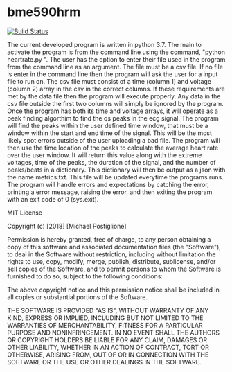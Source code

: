 # bme590hrm

[![Build Status](https://travis-ci.com/mjp59/bme590hrm.svg?branch=master)](https://travis-ci.com/mjp59/bme590hrm)


The current developed program is written in python 3.7. The main to activate the program is from the command line using the command, "python heartrate.py <filename>". The user has the option to enter their file used in the program from the command line as an argument. The file must be a csv file. If no file is enter in the command line then the program will ask the user for a input file to run on. The csv file must consist of a time (column 1) and voltage (column 2) array in the csv in the correct columns. If these requirements are met by the data file then the program will execute properly. Any data in the csv file outside the first two columns will simply be ignored by the program. 
	Once the program has both its time and voltage arrays, it will operate as a peak finding algorthim to find the qs peaks in the ecg signal. The program will find the peaks within the user defined time window, that must be a window within the start and end time of the signal. This will be the most likely spot errors outside of the user uploading a bad file. 
		The program will then use the time location of the peaks to calculate the average heart rate over the user window. It will return this value along with the extreme voltages, time of the peaks, the duration of the signal, and the number of peaks/beats in a dictionary. This dictionary will then be output as a json with the name metrics.txt. This file will be updated everytime the programs runs. 
		The program will handle errors and expectations by catching the error, printing a error message, raising the error, and then exiting the program with an exit code of 0 (sys.exit).
		
MIT License

Copyright (c) [2018] [Michael Postiglione]

Permission is hereby granted, free of charge, to any person obtaining a copy
of this software and associated documentation files (the "Software"), to deal
in the Software without restriction, including without limitation the rights
to use, copy, modify, merge, publish, distribute, sublicense, and/or sell
copies of the Software, and to permit persons to whom the Software is
furnished to do so, subject to the following conditions:

The above copyright notice and this permission notice shall be included in all
copies or substantial portions of the Software.

THE SOFTWARE IS PROVIDED "AS IS", WITHOUT WARRANTY OF ANY KIND, EXPRESS OR
IMPLIED, INCLUDING BUT NOT LIMITED TO THE WARRANTIES OF MERCHANTABILITY,
FITNESS FOR A PARTICULAR PURPOSE AND NONINFRINGEMENT. IN NO EVENT SHALL THE
AUTHORS OR COPYRIGHT HOLDERS BE LIABLE FOR ANY CLAIM, DAMAGES OR OTHER
LIABILITY, WHETHER IN AN ACTION OF CONTRACT, TORT OR OTHERWISE, ARISING FROM,
OUT OF OR IN CONNECTION WITH THE SOFTWARE OR THE USE OR OTHER DEALINGS IN THE
SOFTWARE.